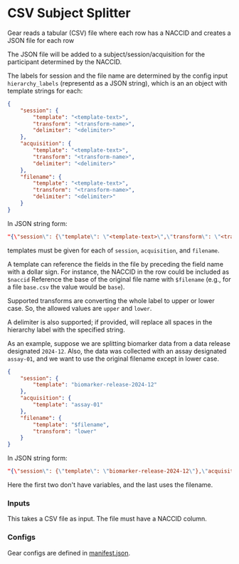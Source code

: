 # CSV Subject Splitter

Gear reads a tabular (CSV) file where each row has a NACCID and creates a JSON file for each row

The JSON file will be added to a subject/session/acquisition for the participant determined by the NACCID. 

The labels for session and the file name are determined by the config input `hierarchy_labels` (representd as a JSON string), which is an an object with template strings for each:

```json
{
    "session": {
        "template": "<template-text>",
        "transform": "<transform-name>",
        "delimiter": "<delimiter>"
    },
    "acquisition": {
        "template": "<template-text>",
        "transform": "<transform-name>",
        "delimiter": "<delimiter>"
    },
    "filename": {
        "template": "<template-text>",
        "transform": "<transform-name>",
        "delimiter": "<delimiter>"
    }
}
```

In JSON string form:

```json
"{\"session\": {\"template\": \"<template-text>\",\"transform\": \"<transform-name>\"},\"acquisition\": {\"template\": \"<template-text>\",\"transform\": \"<transform-name>\"},\"filename\": {\"template\": \"<template-text>\",\"transform\": \"<transform-name>\"}"
```

templates must be given for each of `session`, `acquisition`, and `filename`.

A template can reference the fields in the file by preceding the field name with a dollar sign.
For instance, the NACCID in the row could be included as `$naccid`
Reference the base of the original file name with `$filename` (e.g., for a file `base.csv` the value would be `base`).

Supported transforms are converting the whole label to upper or lower case.
So, the allowed values are `upper` and `lower`.

A delimiter is also supported; if provided, will replace all spaces in the hierarchy label with the specified string.

As an example, suppose we are splitting biomarker data from a data release designated `2024-12`.
Also, the data was collected with an assay designated `assay-01`, and we want to use the original filename except in lower case.

```json
{
    "session": {
        "template": "biomarker-release-2024-12"
    },
    "acquisition": {
        "template": "assay-01"
    },
    "filename": {
        "template": "$filename",
        "transform": "lower"
    }
}
```

In JSON string form:

```json
"{\"session\": {\"template\": \"biomarker-release-2024-12\"},\"acquisition\": {\"template\": \"assay-01\"},\"filename\": {\"template\": \"$filename\",\"transform\": \"lower\"}}"
```

Here the first two don't have variables, and the last uses the filename.


### Inputs

This takes a CSV file as input.
The file must have a NACCID column.

### Configs
Gear configs are defined in [manifest.json](../../gear/csv_subject_splitter/src/docker/manifest.json).